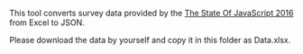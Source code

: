 ﻿This tool converts survey data provided by the [The State Of JavaScript 2016](http://stateofjs.com/) from Excel to JSON.

Please download the data by yourself and copy it in this folder as Data.xlsx. 